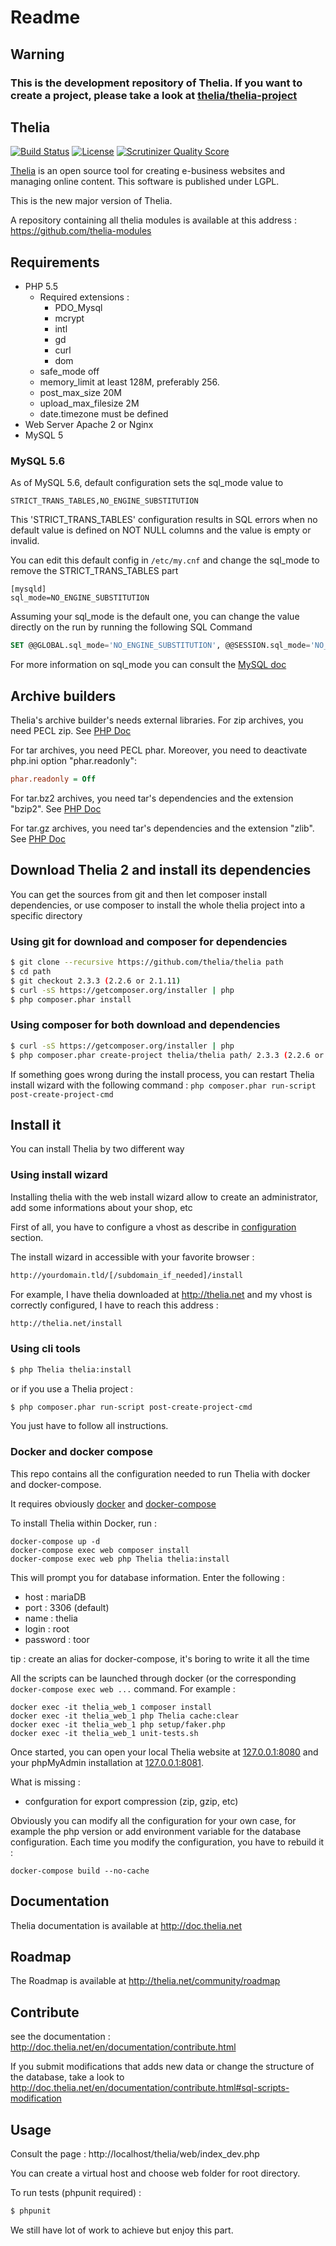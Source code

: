 Readme
======

## Warning
### This is the development repository of Thelia. If you want to create a project, please take a look at [thelia/thelia-project](https://github.com/thelia/thelia-project)

Thelia
------
[![Build Status](https://travis-ci.org/thelia/thelia.png?branch=master)](https://travis-ci.org/thelia/thelia) 
[![License](https://poser.pugx.org/thelia/thelia/license.png)](https://packagist.org/packages/thelia/thelia) 
[![Scrutinizer Quality Score](https://scrutinizer-ci.com/g/thelia/thelia/badges/quality-score.png?s=61e3e04a69bffd71c29b08e5392080317a546716)](https://scrutinizer-ci.com/g/thelia/thelia/)

[Thelia](http://thelia.net/) is an open source tool for creating e-business websites and managing online content. This software is published under LGPL.

This is the new major version of Thelia.

A repository containing all thelia modules is available at this address : https://github.com/thelia-modules

Requirements
------------

* PHP 5.5
    * Required extensions :
        * PDO_Mysql
        * mcrypt
        * intl
        * gd
        * curl
        * dom
    * safe_mode off
    * memory_limit at least 128M, preferably 256.
    * post\_max\_size 20M
    * upload\_max\_filesize 2M
    * date.timezone must be defined
* Web Server Apache 2 or Nginx
* MySQL 5


### MySQL 5.6

As of MySQL 5.6, default configuration sets the sql_mode value to

```
STRICT_TRANS_TABLES,NO_ENGINE_SUBSTITUTION
```

This 'STRICT_TRANS_TABLES' configuration results in SQL errors when no default value is defined on NOT NULL columns and the value is empty or invalid.

You can edit this default config in ` /etc/my.cnf ` and change the sql_mode to remove the STRICT_TRANS_TABLES part

```
[mysqld]
sql_mode=NO_ENGINE_SUBSTITUTION
```

Assuming your sql_mode is the default one, you can change the value directly on the run by running the following SQL Command

```sql
SET @@GLOBAL.sql_mode='NO_ENGINE_SUBSTITUTION', @@SESSION.sql_mode='NO_ENGINE_SUBSTITUTION'
```

For more information on sql_mode you can consult the [MySQL doc](http://dev.mysql.com/doc/refman/5.0/fr/server-sql-mode.html "sql Mode")

## Archive builders
Thelia's archive builder's needs external libraries.
For zip archives, you need PECL zip. See [PHP Doc](http://php.net/manual/en/zip.installation.php)

For tar archives, you need PECL phar. Moreover, you need to deactivate php.ini option "phar.readonly":
```ini
phar.readonly = Off
```

For tar.bz2 archives, you need tar's dependencies and the extension "bzip2". See [PHP Doc](http://php.net/manual/fr/book.bzip2.php)

For tar.gz archives, you need tar's dependencies and the extension "zlib". See [PHP Doc](http://fr2.php.net/manual/fr/book.zlib.php)

## Download Thelia 2 and install its dependencies

You can get the sources from git and then let composer install dependencies, or use composer to install the whole thelia project into a specific directory

### Using git for download and composer for dependencies

``` bash
$ git clone --recursive https://github.com/thelia/thelia path
$ cd path
$ git checkout 2.3.3 (2.2.6 or 2.1.11)
$ curl -sS https://getcomposer.org/installer | php
$ php composer.phar install
```

### Using composer for both download and dependencies

``` bash
$ curl -sS https://getcomposer.org/installer | php
$ php composer.phar create-project thelia/thelia path/ 2.3.3 (2.2.6 or 2.1.11)
```

If something goes wrong during the install process, you can restart Thelia install wizard with 
the following command : `php composer.phar run-script post-create-project-cmd` 

## Install it

You can install Thelia by two different way

### Using install wizard

Installing thelia with the web install wizard allow to create an administrator, add some informations about your shop, etc

First of all, you have to configure a vhost as describe in [configuration](http://doc.thelia.net/en/documentation/configuration.html) section.

The install wizard in accessible with your favorite browser :

``` bash
http://yourdomain.tld/[/subdomain_if_needed]/install
```

For example, I have thelia downloaded at http://thelia.net and my vhost is correctly configured, I have to reach this address :

``` bash
http://thelia.net/install
```

### Using cli tools

``` bash
$ php Thelia thelia:install
```

or if you use a Thelia project :

``` bash
$ php composer.phar run-script post-create-project-cmd
```

You just have to follow all instructions.

### Docker and docker compose

This repo contains all the configuration needed to run Thelia with docker and docker-compose.

It requires obviously [docker](https://docker.com/) and [docker-compose](http://docs.docker.com/compose/)

To install Thelia within Docker, run :

```
docker-compose up -d
docker-compose exec web composer install
docker-compose exec web php Thelia thelia:install
```

This will prompt you for database information. Enter the following :

* host : mariaDB
* port : 3306 (default)
* name : thelia
* login : root
* password : toor

tip : create an alias for docker-compose, it's boring to write it all the time

All the scripts can be launched through docker (or the corresponding `docker-compose exec web ...` command. For example :

```
docker exec -it thelia_web_1 composer install
docker exec -it thelia_web_1 php Thelia cache:clear
docker exec -it thelia_web_1 php setup/faker.php
docker exec -it thelia_web_1 unit-tests.sh
```

Once started, you can open your local Thelia website at [127.0.0.1:8080](http://127.0.0.1:8080) and your phpMyAdmin installation at [127.0.0.1:8081](http://127.0.0.1:8081).

What is missing : 

* confguration for export compression (zip, gzip, etc)

Obviously you can modify all the configuration for your own case, for example the php version or add environment variable for the database configuration. Each time you modify the configuration, you have to rebuild it : 

```
docker-compose build --no-cache
```

Documentation
-------------

Thelia documentation is available at http://doc.thelia.net


Roadmap
-------

The Roadmap is available at http://thelia.net/community/roadmap


Contribute
----------

see the documentation : http://doc.thelia.net/en/documentation/contribute.html

If you submit modifications that adds new data or change the structure of the database, take a look to http://doc.thelia.net/en/documentation/contribute.html#sql-scripts-modification

Usage
-----

Consult the page : http://localhost/thelia/web/index_dev.php

You can create a virtual host and choose web folder for root directory.

To run tests (phpunit required) :

``` bash
$ phpunit
```

We still have lot of work to achieve but enjoy this part.
